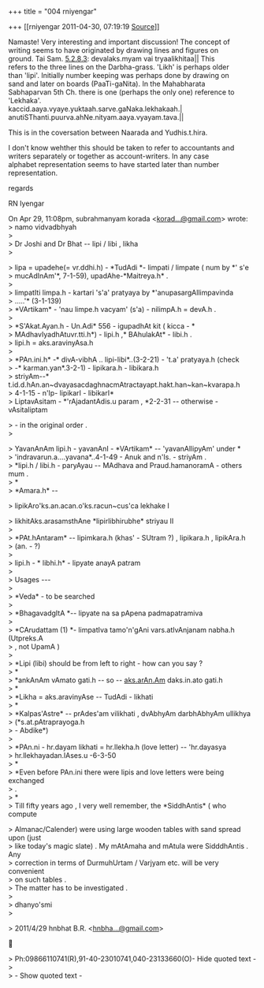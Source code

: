 +++
title = "004 rniyengar"

+++
[[rniyengar	2011-04-30, 07:19:19 [Source](https://groups.google.com/g/bvparishat/c/5r3Q3lBsV2E)]]



Namaste! Very interesting and important discussion! The concept of  
writing seems to have originated by drawing lines and figures on  
ground. Tai Sam. [5.2.8.3](http://5.2.8.3): devalaks.myam vai tryaalikhitaa\|\| This  
refers to the three lines on the Darbha-grass. 'Likh' is perhaps older  
than 'lipi'. Initially number keeping was perhaps done by drawing on  
sand and later on boards (PaaTi-gaNita). In the Mahabharata  
Sabhaparvan 5th Ch. there is one (perhaps the only one) reference to  
'Lekhaka'.  
kaccid.aaya.vyaye.yuktaah.sarve.gaNaka.lekhakaah.\|  
anutiSThanti.puurva.ahNe.nityam.aaya.vyayam.tava.\|\|  
  
This is in the coversation between Naarada and Yudhis.t.hira.  
  
I don't know wehther this should be taken to refer to accountants and  
writers separately or together as account-writers. In any case  
alphabet representation seems to have started later than number  
representation.  
  
regards  
  
RN Iyengar  

  
On Apr 29, 11:08pm, subrahmanyam korada \<[korad...@gmail.com]()\> wrote:  
\> namo vidvadbhyah  
\>  
\> Dr Joshi and Dr Bhat -- lipi / libi , likha  
\>  

\> lipa = upadehe(= vr.ddhi.h) - \*TudAdi \*- limpati / limpate ( num by \*' s'e  
\> mucAdInAm'\*, 7-1-59), upadAhe-\*Maitreya.h\* .  
\>  
\> limpatIti limpa.h - kartari 's'a' pratyaya by \*'anupasargAllimpavinda  
\> .....'\* (3-1-139)  
\> \*VArtikam\* - 'nau limpe.h vacyam' (s'a) - nilimpA.h = devA.h .  
\>  
\> \*S'Akat.Ayan.h - Un.Adi\* 556 - igupadhAt kit ( kicca - \*  
\> MAdhavIyadhAtuvr.tti.h\*) - lipi.h ,\* BAhulakAt\* - libi.h .  
\> lipi.h = aks.aravinyAsa.h  
\>  
\> \*PAn.ini.h\* -\* divA-vibhA .. lipi-libi\*..(3-2-21) - 't.a' pratyaya.h (check  
\> -\* karman.yan\*.3-2-1) - lipikara.h - libikara.h  
\> striyAm--\* t.id.d.hAn.an\~dvayasacdaghnacmAtractayapt.hakt.han\~kan\~kvarapa.h  
\> 4-1-15 - n'Ip- lipikarI - libikarI\*  
\> LiptavAsitam - \*'rAjadantAdis.u param , \*2-2-31 -- otherwise - vAsitaliptam  

\> - in the original order .  
\>  

\> YavanAnAm lipi.h - yavanAnI - \*VArtikam\* -- 'yavanAllipyAm' under \*  
\> 'indravarun.a....yavana\*..4-1-49 - Anuk and n'Is. - striyAm .  
\> \*lipi.h / libi.h - paryAyau -- MAdhava and Praud.hamanoramA - others mum .  
\> \*  
\> \*Amara.h\* --  

\> lipikAro'ks.an.acan.o'ks.racun\~cus'ca lekhake I  

\> likhitAks.arasamsthAne \*lipirlibhirubhe\* striyau II  
\>  
\> \*PAt.hAntaram\* -- lipimkara.h (khas' - SUtram ?) , lipikara.h , lipikAra.h  
\> (an. - ?)  
\>  
\> lipi.h - \* libhi.h\* - lipyate anayA patram  
\>  
\> Usages ---  
\>  
\> \*Veda\* - to be searched  
\>  
\> \*BhagavadgItA \*-- lipyate na sa pApena padmapatramiva  
\>  
\> \*CArudattam (1) \*- limpatIva tamo'n'gAni vars.atIvAnjanam nabha.h (Utpreks.A  
\> , not UpamA )  
\>  
\> \*Lipi (libi) should be from left to right - how can you say ?  
\> \*  
\> \*ankAnAm vAmato gati.h -- so -- [aks.arAn.Am](http://aks.arAn.Am) 
daks.in.ato  gati.h  
\> \*  
\> \*Likha = aks.aravinyAse -- TudAdi - likhati  
\> \*  
\> \*Kalpas'Astre\* -- prAdes'am vilikhati , dvAbhyAm darbhAbhyAm ullikhya  
\> (\*s.at.pAtraprayoga.h  
\> - Abdike\*)  
\>  
\> \*PAn.ni - hr.dayam likhati = hr.llekha.h (love letter) -- 'hr.dayasya  
\> hr.llekhayadan.lAses.u -6-3-50  
\> \*  
\> \*Even before PAn.ini there were lipis and love letters were being exchanged  
\> .  
\> \*  
\> Till fifty years ago , I very well remember, the \*SiddhAntis\* ( who compute  

\> Almanac/Calender) were using large wooden tables with sand spread upon (just  
\> like today's magic slate) . My mAtAmaha and mAtula were SidddhAntis . Any  
\> correction in terms of DurmuhUrtam / Varjyam etc. will be very convenient  
\> on such tables .  
\> The matter has to be investigated .  
\>  
\> dhanyo'smi  
\>  

\> 2011/4/29 hnbhat B.R. \<[hnbha...@gmail.com]()\>  



\> Ph:09866110741(R),91-40-23010741,040-23133660(O)- Hide quoted text -  
\>  
\> - Show quoted text -

